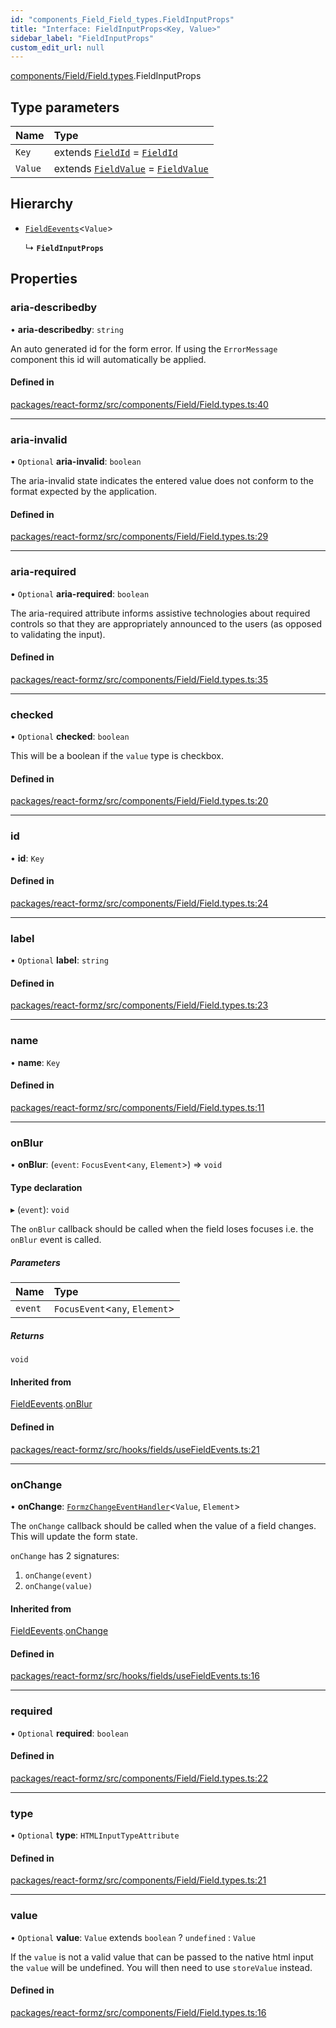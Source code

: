 ```yaml
---
id: "components_Field_Field_types.FieldInputProps"
title: "Interface: FieldInputProps<Key, Value>"
sidebar_label: "FieldInputProps"
custom_edit_url: null
---
```


[components/Field/Field.types](../modules/components_Field_Field_types.md).FieldInputProps

## Type parameters

| Name | Type |
| :------ | :------ |
| `Key` | extends [`FieldId`](../modules/types_field.md#fieldid) = [`FieldId`](../modules/types_field.md#fieldid) |
| `Value` | extends [`FieldValue`](../modules/types_field.md#fieldvalue) = [`FieldValue`](../modules/types_field.md#fieldvalue) |

## Hierarchy

- [`FieldEevents`](hooks_fields_useFieldEvents.FieldEevents.md)<`Value`\>

  ↳ **`FieldInputProps`**

## Properties

### aria-describedby

• **aria-describedby**: `string`

An auto generated id for the form error. If using the `ErrorMessage` component
this id will automatically be applied.

#### Defined in

[packages/react-formz/src/components/Field/Field.types.ts:40](https://github.com/ZerryStack/react-formz/blob/main/packages/react-formz/src/components/Field/Field.types.ts#L40)

___

### aria-invalid

• `Optional` **aria-invalid**: `boolean`

The aria-invalid state indicates the entered value
does not conform to the format expected by the application.

#### Defined in

[packages/react-formz/src/components/Field/Field.types.ts:29](https://github.com/ZerryStack/react-formz/blob/main/packages/react-formz/src/components/Field/Field.types.ts#L29)

___

### aria-required

• `Optional` **aria-required**: `boolean`

The aria-required attribute informs assistive technologies about
required controls so that they are appropriately announced to the
users (as opposed to validating the input).

#### Defined in

[packages/react-formz/src/components/Field/Field.types.ts:35](https://github.com/ZerryStack/react-formz/blob/main/packages/react-formz/src/components/Field/Field.types.ts#L35)

___

### checked

• `Optional` **checked**: `boolean`

This will be a boolean if the `value` type is checkbox.

#### Defined in

[packages/react-formz/src/components/Field/Field.types.ts:20](https://github.com/ZerryStack/react-formz/blob/main/packages/react-formz/src/components/Field/Field.types.ts#L20)

___

### id

• **id**: `Key`

#### Defined in

[packages/react-formz/src/components/Field/Field.types.ts:24](https://github.com/ZerryStack/react-formz/blob/main/packages/react-formz/src/components/Field/Field.types.ts#L24)

___

### label

• `Optional` **label**: `string`

#### Defined in

[packages/react-formz/src/components/Field/Field.types.ts:23](https://github.com/ZerryStack/react-formz/blob/main/packages/react-formz/src/components/Field/Field.types.ts#L23)

___

### name

• **name**: `Key`

#### Defined in

[packages/react-formz/src/components/Field/Field.types.ts:11](https://github.com/ZerryStack/react-formz/blob/main/packages/react-formz/src/components/Field/Field.types.ts#L11)

___

### onBlur

• **onBlur**: (`event`: `FocusEvent`<`any`, `Element`\>) => `void`

#### Type declaration

▸ (`event`): `void`

The `onBlur` callback should be called when the field loses focuses
i.e. the `onBlur` event is called.

##### Parameters

| Name | Type |
| :------ | :------ |
| `event` | `FocusEvent`<`any`, `Element`\> |

##### Returns

`void`

#### Inherited from

[FieldEevents](hooks_fields_useFieldEvents.FieldEevents.md).[onBlur](hooks_fields_useFieldEvents.FieldEevents.md#onblur)

#### Defined in

[packages/react-formz/src/hooks/fields/useFieldEvents.ts:21](https://github.com/ZerryStack/react-formz/blob/main/packages/react-formz/src/hooks/fields/useFieldEvents.ts#L21)

___

### onChange

• **onChange**: [`FormzChangeEventHandler`](types_events.FormzChangeEventHandler.md)<`Value`, `Element`\>

The `onChange` callback should be called when the value of a field
changes. This will update the form state. 

`onChange` has 2 signatures:

1. `onChange(event)`
2. `onChange(value)`

#### Inherited from

[FieldEevents](hooks_fields_useFieldEvents.FieldEevents.md).[onChange](hooks_fields_useFieldEvents.FieldEevents.md#onchange)

#### Defined in

[packages/react-formz/src/hooks/fields/useFieldEvents.ts:16](https://github.com/ZerryStack/react-formz/blob/main/packages/react-formz/src/hooks/fields/useFieldEvents.ts#L16)

___

### required

• `Optional` **required**: `boolean`

#### Defined in

[packages/react-formz/src/components/Field/Field.types.ts:22](https://github.com/ZerryStack/react-formz/blob/main/packages/react-formz/src/components/Field/Field.types.ts#L22)

___

### type

• `Optional` **type**: `HTMLInputTypeAttribute`

#### Defined in

[packages/react-formz/src/components/Field/Field.types.ts:21](https://github.com/ZerryStack/react-formz/blob/main/packages/react-formz/src/components/Field/Field.types.ts#L21)

___

### value

• `Optional` **value**: `Value` extends `boolean` ? `undefined` : `Value`

If the `value` is not a valid value that can be passed to the native html input
the `value` will be undefined. You will then need to use `storeValue` instead.

#### Defined in

[packages/react-formz/src/components/Field/Field.types.ts:16](https://github.com/ZerryStack/react-formz/blob/main/packages/react-formz/src/components/Field/Field.types.ts#L16)
